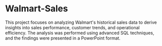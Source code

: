 # Walmart-Sales
This project focuses on analyzing Walmart's historical sales data to derive insights into sales performance, customer trends, and operational efficiency. The analysis was performed using advanced SQL techniques, and the findings were presented in a PowerPoint format.
